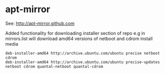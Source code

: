 apt-mirror
==========

See: http://apt-mirror.github.com

Added functionality for downloading installer section of repo
e.g in mirrors.list will download amd64 versions of netboot and cdrom install media

```
deb-installer-amd64 http://archive.ubuntu.com/ubuntu precise netboot cdrom
deb-installer-amd64 http://archive.ubuntu.com/ubuntu precise-updates netboot cdrom quantal-netboot quantal-cdrom
```